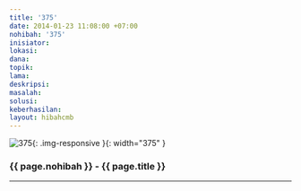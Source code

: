```yaml
---
title: '375'
date: 2014-01-23 11:08:00 +07:00
nohibah: '375'
inisiator: 
lokasi: 
dana: 
topik: 
lama: 
deskripsi: 
masalah: 
solusi: 
keberhasilan: 
layout: hibahcmb
---
```


![375](/static/img/hibahcmb/375.png){: .img-responsive }{: width="375" }

### {{ page.nohibah }} - {{ page.title }}

---
